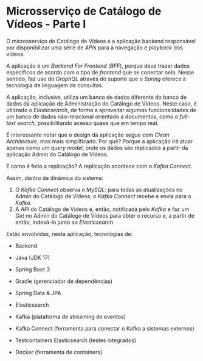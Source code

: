 # Microsserviço de Catálogo de Vídeos - Parte I

O microsserviço de Catálogo de Vídeos é a aplicação backend responsável por disponibilizar uma série de _APIs_ para a navegação e _playback_ dos vídeos.

A aplicação é um _Backend For Frontend_ (_BFF_), porque deve trazer dados específicos de acordo com o tipo de _frontend_ que se conectar nela. Nesse sentido, faz uso do _GraphQL_ através do suporte que o _Spring_ oferece à tecnologia de linguagem de consultas.

A aplicação, inclusive, utiliza um banco de dados diferente do banco de dados da aplicação de Administração do Catálogo de Vídeos. Neste caso, é utilizado o _Elasticsearch_, de forma a aproveitar algumas funcionalidades de um banco de dados não-relacional orientado a documentos, como o _full-text search_, possibilitando acesso quase que em tempo real.

É interessante notar que o design da aplicação segue com _Clean Architecture_, mas mais simplificado. Por quê? Porque a aplicação irá atuar apenas como um _query model_, onde os dados são replicados a partir da aplicação Admin do Catálogo de Vídeos.

E como é feito a replicação? A replicação acontece com o _Kafka Connect_.

Assim, dentro da dinâmica do sistema:

1. O _Kafka Connect_ observa o _MySQL_: para todas as atualizações no Admin do Catálogo de Vídeos, o _Kafka Connect_ recebe e envia para o _Kafka_.
2. A _API_ do Catálogo de Vídeos é, então, notificada pelo _Kafka_ e faz um _Get_ no Admin do Catálogo de Vídeos para obter o recurso e, a partir de então, indexá-lo junto ao _Elasticsearch_.

Estão envolvidas, nesta aplicação, tecnologias de:

- Backend

- Java (JDK 17)
- Spring Boot 3
- Gradle (gerenciador de dependências)
- Spring Data & JPA
- Elasticsearch
- Kafka (plataforma de streaming de eventos)
- Kafka Connect (ferramenta para conectar o Kafka a sistemas externos)
- Testcontainers Elasticsearch (testes integrados)
- Docker (ferramenta de containers)
